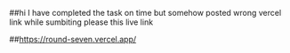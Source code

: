 ##hi I have completed the task on time but somehow posted wrong vercel link while sumbiting
please this live link

##https://round-seven.vercel.app/
